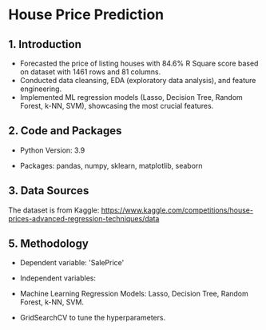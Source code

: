 # House Price Prediction

## 1. Introduction

* Forecasted the price of listing houses with 84.6% R Square score based on dataset with 1461 rows and 81 columns.
* Conducted data cleansing, EDA (exploratory data analysis), and feature engineering.
* Implemented ML regression models (Lasso, Decision Tree, Random Forest, k-NN, SVM), showcasing the most crucial features.

## 2. Code and Packages

* Python Version: 3.9

* Packages: pandas, numpy, sklearn, matplotlib, seaborn

## 3. Data Sources

The dataset is from Kaggle: https://www.kaggle.com/competitions/house-prices-advanced-regression-techniques/data

## 5. Methodology

* Dependent variable: 'SalePrice'

* Independent variables: 

* Machine Learning Regression Models: Lasso, Decision Tree, Random Forest, k-NN, SVM.

* GridSearchCV to tune the hyperparameters.

